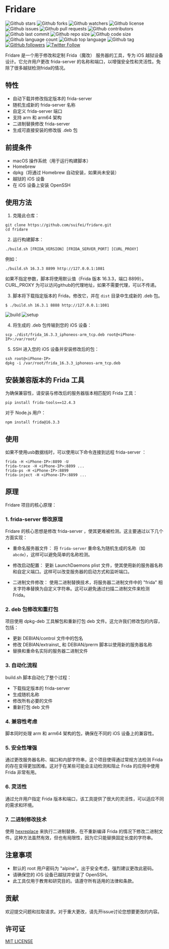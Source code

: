 # Fridare
![Github stars](https://img.shields.io/github/stars/suifei/fridare?style=social)
![Github forks](https://img.shields.io/github/forks/suifei/fridare?style=social)
![Github watchers](https://img.shields.io/github/watchers/suifei/fridare?style=social)
![Github license](https://img.shields.io/github/license/suifei/fridare)
![Github issues](https://img.shields.io/github/issues/suifei/fridare)
![Github pull requests](https://img.shields.io/github/issues-pr/suifei/fridare)
![Github contributors](https://img.shields.io/github/contributors/suifei/fridare)
![Github last commit](https://img.shields.io/github/last-commit/suifei/fridare)
![Github repo size](https://img.shields.io/github/repo-size/suifei/fridare)
![Github code size](https://img.shields.io/github/languages/code-size/suifei/fridare)
![Github language count](https://img.shields.io/github/languages/count/suifei/fridare)
![Github top language](https://img.shields.io/github/languages/top/suifei/fridare)
![Github tag](https://img.shields.io/github/v/tag/suifei/fridare)
[![GitHub followers](https://img.shields.io/github/followers/suifei.svg?style=social&label=Follow&maxAge=2592000)](https://github.com/suifei?tab=followers)
[![Twitter Follow](https://img.shields.io/twitter/follow/csuifei?style=social)](https://twitter.com/csuifei)

Fridare 是一个用于修改和定制 Frida（魔改） 服务器的工具，专为 iOS 越狱设备设计。它允许用户更改 frida-server 的名称和端口，以增强安全性和灵活性。免除了很多越狱检测frida的情况。

## 特性

- 自动下载并修改指定版本的 frida-server 
- 随机生成新的 frida-server 名称
- 自定义 frida-server 端口
- 支持 arm 和 arm64 架构
- 二进制替换修改 frida-server
- 生成可直接安装的修改版 .deb 包

## 前提条件

- macOS 操作系统（用于运行构建脚本）
- Homebrew
- dpkg（将通过 Homebrew 自动安装，如果尚未安装）
- 越狱的 iOS 设备
- 在 iOS 设备上安装 OpenSSH

## 使用方法

1. 克隆此仓库：
```shell
git clone https://github.com/suifei/fridare.git
cd fridare
```

2. 运行构建脚本：
```shell
./build.sh [FRIDA_VERSION] [FRIDA_SERVER_PORT] [CURL_PROXY]
```

例如：
```shell
./build.sh 16.3.3 8899 http://127.0.0.1:1081
```
如果不指定参数，脚本将使用默认值（Frida 版本 16.3.3，端口 8899）。
CURL_PROXY 为可以访问github的代理地址，如果不需要代理，可以不传递。

3. 脚本将下载指定版本的 Frida，修改它，并在 `dist` 目录中生成新的 .deb 包。

```shell
$ ./build.sh 16.3.1 8888 http://127.0.0.1:1081
```
![build](screenshots/1.png)
![setup](screenshots/2.png)

4. 将生成的 .deb 包传输到您的 iOS 设备：
```shell
scp ./dist/frida_16.3.3_iphoneos-arm_tcp.deb root@<iPhone-IP>:/var/root/
```

5. SSH 进入您的 iOS 设备并安装修改后的包：
```shell
ssh root@<iPhone-IP>
dpkg -i /var/root/frida_16.3.3_iphoneos-arm_tcp.deb
```

## 安装兼容版本的 Frida 工具

为确保兼容性，请安装与修改后的服务器版本相匹配的 Frida 工具：
```shell
pip install frida-tools==12.4.3
```
对于 Node.js 用户：
```shell
npm install frida@16.3.3
```

## 使用

如果不使用usb数据线时，可以使用以下命令连接到远程 frida-server ：
```shell
frida -H <iPhone-IP>:8899 -U
frida-trace -H <iPhone-IP>:8899 ...
frida-ps -H <iPhone-IP>:8899
frida-inject -H <iPhone-IP>:8899 ...
```

## 原理
Fridare 项目的核心原理：

### 1. frida-server 修改原理

Fridare 的核心思想是修改 frida-server ，使其更难被检测。这主要通过以下几个方面实现：

- 重命名服务器文件：
   将 `frida-server` 重命名为随机生成的名称（如 `abcde`），这样可以避免简单的名称检测。

- 修改启动配置：
   更新 LaunchDaemons plist 文件，使其使用新的服务器名称和自定义端口。这样可以改变服务器的启动方式和监听端口。

- 二进制文件修改：
   使用二进制替换技术，将服务器二进制文件中的 "frida" 相关字符串替换为自定义字符串。这可以避免通过扫描二进制文件来检测 Frida。

### 2. deb 包修改和重打包

项目使用 dpkg-deb 工具解包和重新打包 deb 文件。这允许我们修改包的内容，包括：

- 更新 DEBIAN/control 文件中的包名
- 修改 DEBIAN/extrainst_ 和 DEBIAN/prerm 脚本以使用新的服务器名称
- 替换和重命名实际的服务器二进制文件

### 3. 自动化流程

build.sh 脚本自动化了整个过程：

- 下载指定版本的 frida-server 
- 生成随机名称
- 修改所有必要的文件
- 重新打包 deb 文件

### 4. 兼容性考虑

脚本同时处理 arm 和 arm64 架构的包，确保在不同的 iOS 设备上的兼容性。

### 5. 安全性增强

通过更改服务器名称、端口和内部字符串，这个项目使得通过常规方法检测 Frida 的存在变得更加困难。这对于在某些可能会主动检测和阻止 Frida 的应用中使用 Frida 非常有用。

### 6. 灵活性

通过允许用户指定 Frida 版本和端口，该工具提供了很大的灵活性，可以适应不同的需求和环境。

### 7. 二进制修改技术

使用 [hexreplace](hexreplace/main.go) 来执行二进制替换，在不重新编译 Frida 的情况下修改二进制文件。这种方法虽然有效，但也有局限性，因为它只能替换固定长度的字符串。

## 注意事项

- 默认的 root 用户密码为 "alpine"。出于安全考虑，强烈建议更改此密码。
- 请确保您的 iOS 设备已越狱并安装了 OpenSSH。
- 此工具仅用于教育和研究目的。请遵守所有适用的法律和条款。

## 贡献

欢迎提交问题和拉取请求。对于重大更改，请先开issue讨论您想要更改的内容。

## 许可证

[MIT LICENSE](LICENSE)